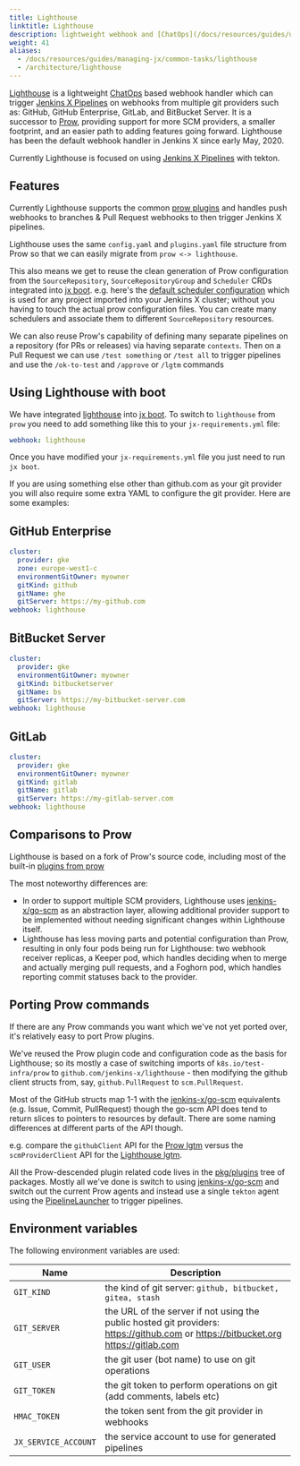 ```yaml
---
title: Lighthouse
linktitle: Lighthouse
description: lightweight webhook and [ChatOps](/docs/resources/guides/using-jx/faq/chatops/) handling for multiple git providers
weight: 41
aliases:
  - /docs/resources/guides/managing-jx/common-tasks/lighthouse
  - /architecture/lighthouse
---
```


[Lighthouse](https://github.com/jenkins-x/lighthouse) is a lightweight [ChatOps](/docs/resources/guides/using-jx/faq/chatops/) based webhook handler which can trigger [Jenkins X Pipelines](/about/concepts/jenkins-x-pipelines/) on webhooks from multiple git providers such as: GitHub, GitHub Enterprise, GitLab, and BitBucket Server. It is a successor to [Prow](/docs/reference/components/prow/), providing support for more SCM providers, a smaller footprint, and an easier path to adding features going forward. Lighthouse has been the default webhook handler in Jenkins X since early May, 2020.

Currently Lighthouse is focused on using [Jenkins X Pipelines](/about/concepts/jenkins-x-pipelines/) with tekton.
## Features

Currently Lighthouse supports the common [prow plugins](https://github.com/jenkins-x/lighthouse/tree/master/pkg/prow/plugins) and handles push webhooks to branches & Pull Request webhooks to then trigger Jenkins X pipelines.

Lighthouse uses the same `config.yaml` and `plugins.yaml` file structure from Prow so that we can easily migrate from `prow <-> lighthouse`.

This also means we get to reuse the clean generation of Prow configuration from the `SourceRepository`, `SourceRepositoryGroup` and `Scheduler` CRDs integrated into [jx boot](/docs/reference/boot/). e.g. here's the [default scheduler configuration](https://github.com/jenkins-x/jenkins-x-boot-config/blob/master/env/templates/default-scheduler.yaml) which is used for any project imported into your Jenkins X cluster; without you having to touch the actual prow configuration files. You can create many schedulers and associate them to different `SourceRepository` resources.

We can also reuse Prow's capability of defining many separate pipelines on a repository (for PRs or releases) via having separate `contexts`. Then on a Pull Request we can use `/test something` or `/test all` to trigger pipelines and use the `/ok-to-test` and `/approve` or `/lgtm` commands


## Using Lighthouse with boot

We have integrated [lighthouse](https://github.com/jenkins-x/lighthouse) into [jx boot](/docs/reference/boot/). To switch to `lighthouse` from `prow` you need to add something like this to your `jx-requirements.yml` file:

```yaml
webhook: lighthouse
```

Once you have modified your `jx-requirements.yml` file you just need to run `jx boot`.

If you are using something else other than github.com as your git provider you will also require some extra YAML to configure the git provider. Here are some examples:

## GitHub Enterprise

```yaml
cluster:
  provider: gke
  zone: europe-west1-c
  environmentGitOwner: myowner
  gitKind: github
  gitName: ghe
  gitServer: https://my-github.com
webhook: lighthouse
```

## BitBucket Server

```yaml
cluster:
  provider: gke
  environmentGitOwner: myowner
  gitKind: bitbucketserver
  gitName: bs
  gitServer: https://my-bitbucket-server.com
webhook: lighthouse
```

## GitLab

```yaml
cluster:
  provider: gke
  environmentGitOwner: myowner
  gitKind: gitlab
  gitName: gitlab
  gitServer: https://my-gitlab-server.com
webhook: lighthouse
```

## Comparisons to Prow

Lighthouse is based on a fork of Prow's source code, including most of the built-in [plugins from prow](https://github.com/jenkins-x/lighthouse/tree/master/pkg/plugins)

The most noteworthy differences are:

* In order to support multiple SCM providers, Lighthouse uses [jenkins-x/go-scm](https://github.com/jenkins-x/go-scm) as an abstraction layer, allowing additional provider support to be implemented without needing significant changes within Lighthouse itself.
* Lighthouse has less moving parts and potential configuration than Prow, resulting in only four pods being run for Lighthouse: two webhook receiver replicas, a Keeper pod, which handles deciding when to merge and actually merging pull requests, and a Foghorn pod, which handles reporting commit statuses back to the provider.

## Porting Prow commands

If there are any Prow commands you want which we've not yet ported over, it's relatively easy to port Prow plugins.

We've reused the Prow plugin code and configuration code as the basis for Lighthouse; so its mostly a case of switching imports of `k8s.io/test-infra/prow` to `github.com/jenkins-x/lighthouse` - then modifying the github client structs from, say, `github.PullRequest` to `scm.PullRequest`.

Most of the GitHub structs map 1-1 with the [jenkins-x/go-scm](https://github.com/jenkins-x/go-scm) equivalents (e.g. Issue, Commit, PullRequest) though the go-scm API does tend to return slices to pointers to resources by default. There are some naming differences at different parts of the API though.

e.g. compare the `githubClient` API for the [Prow lgtm](https://github.com/kubernetes/test-infra/blob/344024d30165cda6f4691cc178f25b16f1a1f5af/prow/plugins/lgtm/lgtm.go#L134-L150) versus the `scmProviderClient` API for the [Lighthouse lgtm](https://github.com/jenkins-x/lighthouse/blob/b2090082db828fb2d4c11095c5e59bf4a828c8de/pkg/plugins/lgtm/lgtm.go#L135-L151).

All the Prow-descended plugin related code lives in the [pkg/plugins](https://github.com/jenkins-x/lighthouse/tree/master/pkg/plugins) tree of packages. Mostly all we've done is switch to using [jenkins-x/go-scm](https://github.com/jenkins-x/go-scm) and switch out the current Prow agents and instead use a single `tekton` agent using the [PipelineLauncher](https://github.com/jenkins-x/lighthouse/blob/master/pkg/launcher/interface.go#L12) to trigger pipelines.


## Environment variables

The following environment variables are used:

| Name  |  Description |
| ------------- | ------------- |
| `GIT_KIND` | the kind of git server: `github, bitbucket, gitea, stash` |
| `GIT_SERVER` | the URL of the server if not using the public hosted git providers: https://github.com or https://bitbucket.org https://gitlab.com |
| `GIT_USER` | the git user (bot name) to use on git operations |
| `GIT_TOKEN` | the git token to perform operations on git (add comments, labels etc) |
| `HMAC_TOKEN` | the token sent from the git provider in webhooks |
| `JX_SERVICE_ACCOUNT` | the service account to use for generated pipelines |
